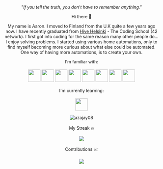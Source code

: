 <p align="center">
 <i>"If you tell the truth, you don’t have to remember anything."</i>
</p>

<p align="center">
 Hi there 👋
</p>


<p align="center">
My name is Aaron. I moved to Finland from the U.K quite a few years ago now. I have recently graduated from <a href="https://www.hive.fi/en/">Hive Helsinki</a> - The Coding School (42 network). I first got into coding for the same reason many other people do... I enjoy solving problems. I started using various home automations, only to find myself becoming more curious about what else could be automated. One way of having more automations, is to create your own.

</p> 


<p align="center">
I'm familiar with: <br /> <br />

</a >
<img src="https://cdn.jsdelivr.net/gh/devicons/devicon/icons/c/c-original.svg" width="40" height="40"/> <img src="https://cdn.jsdelivr.net/gh/devicons/devicon/icons/cplusplus/cplusplus-original.svg" width="40" height="40"/> <img src="https://cdn.jsdelivr.net/gh/devicons/devicon/icons/csharp/csharp-original.svg" width="40" height="40"/> <img src="https://cdn.jsdelivr.net/gh/devicons/devicon/icons/python/python-original.svg" width="40" height="40"/> <img src="https://cdn.jsdelivr.net/gh/devicons/devicon/icons/java/java-original-wordmark.svg" width="40" height="40"/> <img src="https://cdn.jsdelivr.net/gh/devicons/devicon@latest/icons/javascript/javascript-original.svg" width="40" height="40"/> <img src="https://cdn.jsdelivr.net/gh/devicons/devicon@latest/icons/react/react-original-wordmark.svg" width="40" height="40"/> <img src="https://cdn.jsdelivr.net/gh/devicons/devicon@latest/icons/nodejs/nodejs-plain-wordmark.svg" width="40" height="40"/>
<!-- <img src="https://cdn.jsdelivr.net/gh/devicons/devicon/icons/visualstudio/visualstudio-plain.svg" width="40" height="40"/> -->
<!-- <img src="https://cdn.jsdelivr.net/gh/devicons/devicon/icons/vscode/vscode-original.svg" width="40" height="40"/> -->
<!-- <img src="https://cdn.jsdelivr.net/gh/devicons/devicon/icons/bash/bash-original.svg" width="40" height="40"/> -->
<!--<img src="https://cdn.jsdelivr.net/gh/devicons/devicon/icons/vim/vim-original.svg" width="50" height="50"/>-->
</a > <br /> <br />
</a >
I'm currently learning: <br /> <br />
</a >
<img src="https://cdn.jsdelivr.net/gh/devicons/devicon@latest/icons/typescript/typescript-plain.svg" width="40" height="40"/>
          
          


</p> 

<p align="center">
  <img src="https://github-readme-stats.vercel.app/api/top-langs?username=azajay08&show_icons=true&theme=chartreuse-dark&hide_border=true&hide=java,assembly,ruby,makefile,shell,css&locale=en&card_width=699" alt="azajay08" />
 </a > <br /> <br />
  My Streak 🔥 <br /> <br />
 </a >
  <img src="https://streak-stats.demolab.com?user=azajay08&theme=chartreuse-dark&hide_border=true&card_width=699)](https://git.io/streak-stats)" />
 </a > <br /> <br />
  Contributions 📈 <br /> <br />
  <img src="https://github-profile-summary-cards.vercel.app/api/cards/profile-details?username=azajay08&theme=chartreuse_dark" />
 </a >
</p>

